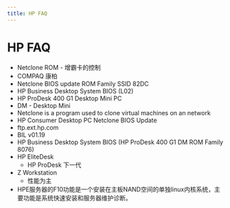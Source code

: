 ```yaml
---
title: HP FAQ
---
```


# HP FAQ

- Netclone ROM - 增霸卡的控制
- COMPAQ 康柏
- Netclone BIOS update ROM Family SSID 82DC
- HP Business Desktop System BIOS (L02)
- HP ProDesk 400 G1 Desktop Mini PC
- DM - Desktop Mini
- Netclone is a program used to clone virtual machines on an network
- HP Consumer Desktop PC Netclone BIOS Update
- ftp.ext.hp.com
- BIL v01.19
- HP Business Desktop System BIOS (HP ProDesk 400 G1 DM ROM Family 8076)
- HP EliteDesk
  - HP ProDesk 下一代
- Z Workstation
  - 性能为主
- HPE服务器的F10功能是一个安装在主板NAND空间的单独linux内核系统，主要功能是系统快速安装和服务器维护诊断。
